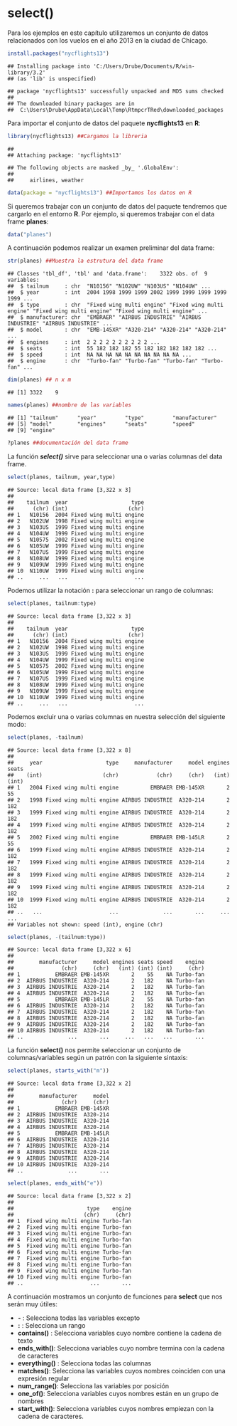 
# select()

Para los ejemplos en este capítulo utilizaremos un conjunto de datos relacionados con los vuelos en el año 2013 en la ciudad de Chicago.


```r
install.packages("nycflights13")
```

```
## Installing package into 'C:/Users/Drube/Documents/R/win-library/3.2'
## (as 'lib' is unspecified)
```

```
## package 'nycflights13' successfully unpacked and MD5 sums checked
## 
## The downloaded binary packages are in
## 	C:\Users\Drube\AppData\Local\Temp\RtmpcrTRed\downloaded_packages
```

Para importar el conjunto de datos del paquete __nycflights13__ en __R__:


```r
library(nycflights13) ##Cargamos la libreria
```

```
## 
## Attaching package: 'nycflights13'
```

```
## The following objects are masked _by_ '.GlobalEnv':
## 
##     airlines, weather
```

```r
data(package = "nycflights13") ##Importamos los datos en R
```

Si queremos trabajar con un conjunto de datos del paquete tendremos que cargarlo en el entorno __R__. Por ejemplo, si queremos trabajar con el data frame __planes__:


```r
data("planes")
```
A continuación podemos realizar un examen preliminar del data frame:


```r
str(planes) ##Muestra la estrutura del data frame
```

```
## Classes 'tbl_df', 'tbl' and 'data.frame':	3322 obs. of  9 variables:
##  $ tailnum     : chr  "N10156" "N102UW" "N103US" "N104UW" ...
##  $ year        : int  2004 1998 1999 1999 2002 1999 1999 1999 1999 1999 ...
##  $ type        : chr  "Fixed wing multi engine" "Fixed wing multi engine" "Fixed wing multi engine" "Fixed wing multi engine" ...
##  $ manufacturer: chr  "EMBRAER" "AIRBUS INDUSTRIE" "AIRBUS INDUSTRIE" "AIRBUS INDUSTRIE" ...
##  $ model       : chr  "EMB-145XR" "A320-214" "A320-214" "A320-214" ...
##  $ engines     : int  2 2 2 2 2 2 2 2 2 2 ...
##  $ seats       : int  55 182 182 182 55 182 182 182 182 182 ...
##  $ speed       : int  NA NA NA NA NA NA NA NA NA NA ...
##  $ engine      : chr  "Turbo-fan" "Turbo-fan" "Turbo-fan" "Turbo-fan" ...
```

```r
dim(planes) ## n x m
```

```
## [1] 3322    9
```

```r
names(planes) ##nombre de las variables
```

```
## [1] "tailnum"      "year"         "type"         "manufacturer"
## [5] "model"        "engines"      "seats"        "speed"       
## [9] "engine"
```

```r
?planes ##documentación del data frame
```

La función ___select()___ sirve para seleccionar una o varias columnas del data frame.


```r
select(planes, tailnum, year,type)
```

```
## Source: local data frame [3,322 x 3]
## 
##    tailnum  year                    type
##      (chr) (int)                   (chr)
## 1   N10156  2004 Fixed wing multi engine
## 2   N102UW  1998 Fixed wing multi engine
## 3   N103US  1999 Fixed wing multi engine
## 4   N104UW  1999 Fixed wing multi engine
## 5   N10575  2002 Fixed wing multi engine
## 6   N105UW  1999 Fixed wing multi engine
## 7   N107US  1999 Fixed wing multi engine
## 8   N108UW  1999 Fixed wing multi engine
## 9   N109UW  1999 Fixed wing multi engine
## 10  N110UW  1999 Fixed wing multi engine
## ..     ...   ...                     ...
```

Podemos utilizar la notación __:__ para seleccionar un rango de columnas:


```r
select(planes, tailnum:type)
```

```
## Source: local data frame [3,322 x 3]
## 
##    tailnum  year                    type
##      (chr) (int)                   (chr)
## 1   N10156  2004 Fixed wing multi engine
## 2   N102UW  1998 Fixed wing multi engine
## 3   N103US  1999 Fixed wing multi engine
## 4   N104UW  1999 Fixed wing multi engine
## 5   N10575  2002 Fixed wing multi engine
## 6   N105UW  1999 Fixed wing multi engine
## 7   N107US  1999 Fixed wing multi engine
## 8   N108UW  1999 Fixed wing multi engine
## 9   N109UW  1999 Fixed wing multi engine
## 10  N110UW  1999 Fixed wing multi engine
## ..     ...   ...                     ...
```
Podemos excluir una o varias columnas en nuestra selección del siguiente modo:


```r
select(planes, -tailnum)
```

```
## Source: local data frame [3,322 x 8]
## 
##     year                    type     manufacturer     model engines seats
##    (int)                   (chr)            (chr)     (chr)   (int) (int)
## 1   2004 Fixed wing multi engine          EMBRAER EMB-145XR       2    55
## 2   1998 Fixed wing multi engine AIRBUS INDUSTRIE  A320-214       2   182
## 3   1999 Fixed wing multi engine AIRBUS INDUSTRIE  A320-214       2   182
## 4   1999 Fixed wing multi engine AIRBUS INDUSTRIE  A320-214       2   182
## 5   2002 Fixed wing multi engine          EMBRAER EMB-145LR       2    55
## 6   1999 Fixed wing multi engine AIRBUS INDUSTRIE  A320-214       2   182
## 7   1999 Fixed wing multi engine AIRBUS INDUSTRIE  A320-214       2   182
## 8   1999 Fixed wing multi engine AIRBUS INDUSTRIE  A320-214       2   182
## 9   1999 Fixed wing multi engine AIRBUS INDUSTRIE  A320-214       2   182
## 10  1999 Fixed wing multi engine AIRBUS INDUSTRIE  A320-214       2   182
## ..   ...                     ...              ...       ...     ...   ...
## Variables not shown: speed (int), engine (chr)
```

```r
select(planes, -(tailnum:type))
```

```
## Source: local data frame [3,322 x 6]
## 
##        manufacturer     model engines seats speed    engine
##               (chr)     (chr)   (int) (int) (int)     (chr)
## 1           EMBRAER EMB-145XR       2    55    NA Turbo-fan
## 2  AIRBUS INDUSTRIE  A320-214       2   182    NA Turbo-fan
## 3  AIRBUS INDUSTRIE  A320-214       2   182    NA Turbo-fan
## 4  AIRBUS INDUSTRIE  A320-214       2   182    NA Turbo-fan
## 5           EMBRAER EMB-145LR       2    55    NA Turbo-fan
## 6  AIRBUS INDUSTRIE  A320-214       2   182    NA Turbo-fan
## 7  AIRBUS INDUSTRIE  A320-214       2   182    NA Turbo-fan
## 8  AIRBUS INDUSTRIE  A320-214       2   182    NA Turbo-fan
## 9  AIRBUS INDUSTRIE  A320-214       2   182    NA Turbo-fan
## 10 AIRBUS INDUSTRIE  A320-214       2   182    NA Turbo-fan
## ..              ...       ...     ...   ...   ...       ...
```

La función __select()__ nos permite seleccionar un conjunto de columnas/variables según un patrón con la siguiente sintaxis:


```r
select(planes, starts_with("m"))
```

```
## Source: local data frame [3,322 x 2]
## 
##        manufacturer     model
##               (chr)     (chr)
## 1           EMBRAER EMB-145XR
## 2  AIRBUS INDUSTRIE  A320-214
## 3  AIRBUS INDUSTRIE  A320-214
## 4  AIRBUS INDUSTRIE  A320-214
## 5           EMBRAER EMB-145LR
## 6  AIRBUS INDUSTRIE  A320-214
## 7  AIRBUS INDUSTRIE  A320-214
## 8  AIRBUS INDUSTRIE  A320-214
## 9  AIRBUS INDUSTRIE  A320-214
## 10 AIRBUS INDUSTRIE  A320-214
## ..              ...       ...
```

```r
select(planes, ends_with("e"))
```

```
## Source: local data frame [3,322 x 2]
## 
##                       type    engine
##                      (chr)     (chr)
## 1  Fixed wing multi engine Turbo-fan
## 2  Fixed wing multi engine Turbo-fan
## 3  Fixed wing multi engine Turbo-fan
## 4  Fixed wing multi engine Turbo-fan
## 5  Fixed wing multi engine Turbo-fan
## 6  Fixed wing multi engine Turbo-fan
## 7  Fixed wing multi engine Turbo-fan
## 8  Fixed wing multi engine Turbo-fan
## 9  Fixed wing multi engine Turbo-fan
## 10 Fixed wing multi engine Turbo-fan
## ..                     ...       ...
```

A continuación mostramos un conjunto de funciones para __select__ que nos serán muy útiles:


+ __-__ : Selecciona todas las variables excepto
+ __:__ : Selecciona un rango
+ __contains()__ : Selecciona variables cuyo nombre contiene la cadena de texto
+ __ends_with()__: Selecciona variables cuyo nombre termina con la cadena de caracteres
+ __everything()__ : Selecciona todas las columnas
+ __matches()__: Selecciona las variables cuyos nombres coinciden con una expresión regular
+ __num_range()__: Selecciona las variables por posición
+ __one_of()__: Selecciona variables cuyos nombres están en un grupo de nombres
+ __start_with()__: Selecciona variables cuyos nombres empiezan con la cadena de caracteres.









